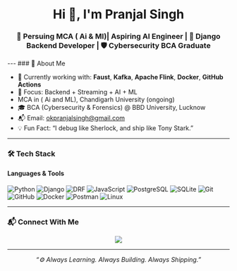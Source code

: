 <h1 align="center">Hi 👋, I'm Pranjal Singh</h1>
<h3 align="center">🚀 Persuing MCA ( Ai & Ml)| Aspiring AI Engineer | 🧠 Django Backend Developer | 🛡️ Cybersecurity BCA Graduate</h3>
---
### 💫 About Me

- 🌱 Currently working with: **Faust**, **Kafka**, **Apache Flink**, **Docker**, **GitHub Actions**
- 🎯 Focus: Backend + Streaming + AI + ML
- MCA in ( Ai and ML), Chandigarh University (ongoing)
- 🎓 BCA (Cybersecurity & Forensics) @ BBD University, Lucknow
- 📬 Email: [okpranjalsingh@gmail.com](mailto:okpranjalsingh@gmail.com)
- 💡 Fun Fact: “I debug like Sherlock, and ship like Tony Stark.”

---

### 🛠️ Tech Stack

#### Languages & Tools

![Python](https://img.shields.io/badge/-Python-3776AB?style=for-the-badge&logo=python&logoColor=white)
![Django](https://img.shields.io/badge/-Django-092E20?style=for-the-badge&logo=django)
![DRF](https://img.shields.io/badge/-DRF-red?style=for-the-badge&logo=django&logoColor=white)
![JavaScript](https://img.shields.io/badge/-JavaScript-F7DF1E?style=for-the-badge&logo=javascript&logoColor=black)
![PostgreSQL](https://img.shields.io/badge/-PostgreSQL-336791?style=for-the-badge&logo=postgresql&logoColor=white)
![SQLite](https://img.shields.io/badge/-SQLite-003B57?style=for-the-badge&logo=sqlite)
![Git](https://img.shields.io/badge/-Git-F05032?style=for-the-badge&logo=git)
![GitHub](https://img.shields.io/badge/-GitHub-181717?style=for-the-badge&logo=github)
![Docker](https://img.shields.io/badge/-Docker-2496ED?style=for-the-badge&logo=docker)
![Postman](https://img.shields.io/badge/-Postman-FF6C37?style=for-the-badge&logo=postman)
![Linux](https://img.shields.io/badge/-Linux-FCC624?style=for-the-badge&logo=linux&logoColor=black)

---
### 📬 Connect With Me

<p align="center">
  <a href="mailto:okpranjalsingh@gmail.com"><img src="https://img.shields.io/badge/-Email-grey?style=for-the-badge&logo=gmail" /></a>
</p>

---

<p align="center"><i>“⚙️ Always Learning. Always Building. Always Shipping.”</i></p>
